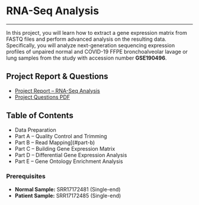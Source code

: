 <!-- Improved compatibility of back to top link: See: https://github.com/othneildrew/Best-README-Template/pull/73 -->
<a name="readme-top"></a>

#  RNA-Seq Analysis
---
In this project, you will learn how to extract a gene expression matrix from FASTQ files and perform advanced analysis on the resulting data. Specifically, you will analyze next-generation sequencing expression profiles of unpaired normal and COVID-19 FFPE bronchoalveolar lavage or lung samples from the study with accession number **GSE190496**.

## Project Report & Questions <a name="project-files"></a>

-  [Project Report – RNA-Seq Analysis](https://github.com/mariyagolchin/RNA-Seq-analysis/blob/main/Report2_AIB_proj2_1402_20%20khordad_1.pdf)  
-  [Project Questions PDF](https://github.com/mariyagolchin/RNA-Seq-analysis/blob/main/AIB_proj2_1402.pdf)


## Table of Contents

- Data Preparation
- Part A – Quality Control and Trimming
- Part B – Read Mapping](#part-b)
- Part C – Building Gene Expression Matrix
- Part D – Differential Gene Expression Analysis
- Part E – Gene Ontology Enrichment Analysis

 ### Prerequisites

- **Normal Sample:** SRR17172481 (Single-end)  
- **Patient Sample:** SRR17172485 (Single-end)

